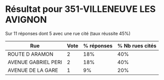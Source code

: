 # Résultat pour 351-VILLENEUVE LES AVIGNON

Sur 11 réponses dont 5 avec une rue cité (taux réussite 45%)

| Rue | Vote | % réponses | % Nb rues cités|
|-----|------|------------|----------------|
| ROUTE D ARAMON | 2 | 18% | 40%|
| AVENUE GABRIEL PERI | 2 | 18% | 40%|
| AVENUE DE LA GARE | 1 | 9% | 20%|
